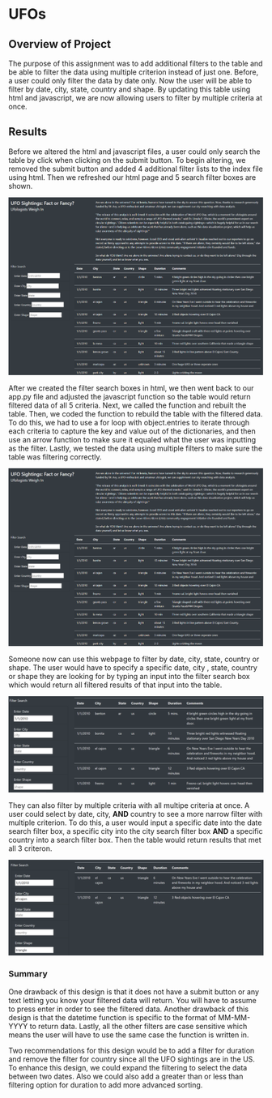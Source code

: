 # UFOs

## Overview of Project
The purpose of this assignment was to add additional filters to the table and be able to filter the data using multiple criterion instead of just one. Before, a user could only filter the data by date only. Now the user will be able to filter by date, city, state, country and shape. By updating this table using html and javascript, we are now allowing users to filter by multiple criteria at once. 

## Results
Before we altered the html and javascript files, a user could only search the table by click when clicking on the submit button. To begin altering, we removed the submit button and added 4 additional filter lists to the index file using html. Then we refreshed our html page and 5 search filter boxes are shown.

![](Resources/tableunfiltered.PNG)

After we created the filter search boxes in html, we then went back to our app.py file and adjusted the javascript function so the table would return filtered data of all 5 criteria.  Next, we called the function and rebuilt the table.  Then, we coded the function to rebuild the table with the filtered data. To do this, we had to use a for loop with object.entries to iterate through each criteria to capture the key and value out of the dictionaries, and then use an arrow function to make sure it equaled what the user was inputting as the filter.  Lastly, we tested the data using multiple filters to make sure the table was filtering correctly. 

![](Resources/tableunfiltered.PNG)

Someone now can use this webpage to filter by date, city, state, country or shape. The user would have to specify a specific date, city , state, country or shape they are looking for by typing an input into the filter search box which would return all filtered results of that input into the table.

![](Resources/OneFilter.PNG)

They can also filter by multiple criteria with all multipe criteria at once. A user could select by date, city, **AND** country to see a more narrow filter with multiple criterion. To do this, a user would input a specific date into the date search filter box, a specific city into the city search filter box **AND** a specific country into a search filter box.  Then the table would return results that met all 3 criteron. 

![](Resources/MultipleFilter.PNG)

### Summary

One drawback of this design is that it does not have a submit button or any text letting you know your filtered data will return.  You will have to assume to press enter in order to see the filtered data. Another drawback of this design is that the datetime function is specific to the format of MM-MM-YYYY to return data. Lastly, all the other filters are case sensitive which means the user will have to use the same case the function is written in.

Two recommendations for this design would be to add a filter for duration and remove the filter for country since all the UFO sightings are in the US.  To enhance this design,  we could expand the filtering to select the data between two dates. Also we could also add a greater than or less than filtering option for duration to add more advanced sorting.

